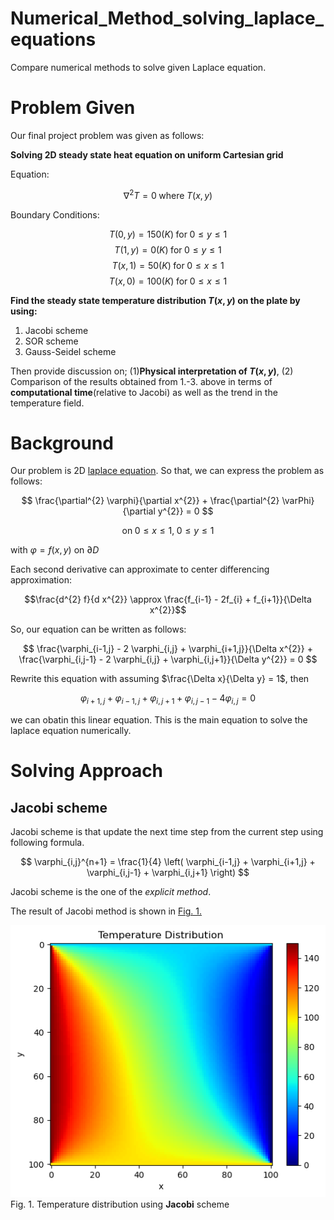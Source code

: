 # Numerical_Method_solving_laplace_equations
Compare numerical methods to solve given Laplace equation.

# Problem Given
Our final project problem was given as follows:

**Solving 2D steady state heat equation on uniform Cartesian grid**

Equation:

$$ \nabla^{2} T = 0 \; \text{where} \; T(x,y) $$

Boundary Conditions:

$$ T(0,y) = 150 (K) \; \text{for} \; 0 \leq y \leq 1 $$
$$ T(1,y) = 0 (K) \; \text{for} \; 0 \leq y \leq 1 $$
$$ T(x,1) = 50 (K) \; \text{for} \; 0 \leq x \leq 1 $$
$$ T(x,0) = 100 (K) \; \text{for} \; 0 \leq x \leq 1 $$

**Find the steady state temperature distribution $T(x,y)$ on the plate by using:**

1. Jacobi scheme
2. SOR scheme
3. Gauss-Seidel scheme

Then provide discussion on; (1)**Physical interpretation of $T(x,y)$**, (2) Comparison of the results obtained from 1.-3. above in terms of **computational time**(relative to Jacobi) as well as the trend in the temperature field.


# Background
Our problem is 2D [laplace equation](https://en.wikipedia.org/wiki/Laplace%27s_equation). So that, we can express the problem as follows:

$$ \frac{\partial^{2} \varphi}{\partial x^{2}} + \frac{\partial^{2} \varPhi}{\partial y^{2}} = 0 $$

$$ \text{on} \; 0 \leq x \leq 1, \; 0 \leq y \leq 1 $$

with $\varphi = f(x,y)$ on $\partial D$

Each second derivative can approximate to center differencing approximation:

$$\frac{d^{2} f}{d x^{2}} \approx \frac{f_{i-1} - 2f_{i} + f_{i+1}}{\Delta x^{2}}$$

So, our equation can be written as follows:

$$ \frac{\varphi_{i-1,j} - 2 \varphi_{i,j} + \varphi_{i+1,j}}{\Delta x^{2}} + \frac{\varphi_{i,j-1} - 2 \varphi_{i,j} + \varphi_{i,j+1}}{\Delta y^{2}} = 0 $$

Rewrite this equation with assuming $\frac{\Delta x}{\Delta y} = 1$, then

$$ \varphi_{i+1,j} + \varphi_{i-1,j} + \varphi_{i,j+1} + \varphi_{i,j-1} - 4 \varphi_{i,j} = 0 $$

we can obatin this linear equation. This is the main equation to solve the laplace equation numerically.

# Solving Approach
## Jacobi scheme
Jacobi scheme is that update the next time step from the current step using following formula.

$$ \varphi_{i,j}^{n+1} = \frac{1}{4} \left( \varphi_{i-1,j} + \varphi_{i+1,j} + \varphi_{i,j-1} + \varphi_{i,j+1} \right) $$

Jacobi scheme is the one of the *explicit method*.

The result of Jacobi method is shown in [Fig. 1.](#fig1)

<a id="fig1"></a>
![Jacobi_result](Temp_Jacobi.png)
Fig. 1. Temperature distribution using **Jacobi** scheme


